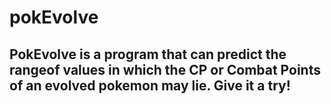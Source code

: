 # pokEvolve

## PokEvolve is a program that can predict the <bold>range</bold>of values in which the <bold>CP</bold> or <bold>Combat Points</bold> of an evolved pokemon may lie. Give it a try! </p>
